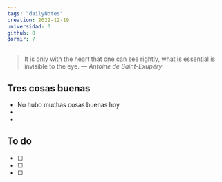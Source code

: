 ```yaml
---
tags: "dailyNotes"
creation: 2022-12-19
universidad: 0
github: 0
dormir: 7
---
```


> It is only with the heart that one can see rightly, what is essential is invisible to the eye.
> — <cite>Antoine de Saint-Exupéry</cite>

## Tres cosas buenas 
- No hubo muchas cosas buenas hoy
- 
- 

## To do
- [ ] 
- [ ] 
- [ ] 
